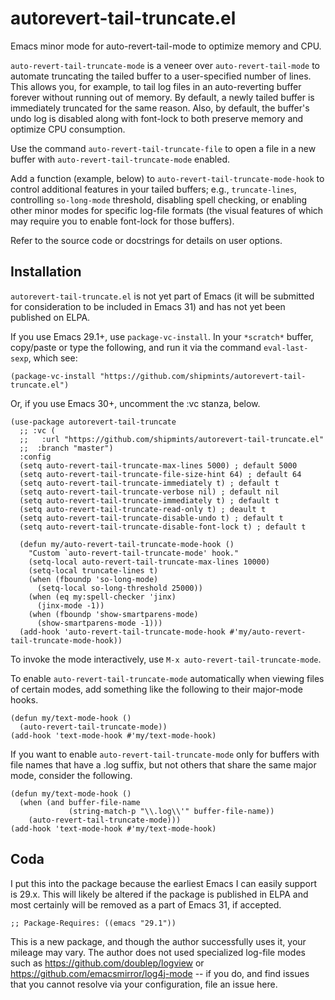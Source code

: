 <!-- -*- mode: gfm; coding: utf-8; tab-width: 2; fill-column: 130; eval: (visual-line-mode t) -*- -->

# autorevert-tail-truncate.el

Emacs minor mode for auto-revert-tail-mode to optimize memory and CPU.

`auto-revert-tail-truncate-mode` is a veneer over `auto-revert-tail-mode` to automate truncating the tailed buffer to a
user-specified number of lines. This allows you, for example, to tail log files in an auto-reverting buffer forever without
running out of memory. By default, a newly tailed buffer is immediately truncated for the same reason. Also, by default, the
buffer's undo log is disabled along with font-lock to both preserve memory and optimize CPU consumption.

Use the command `auto-revert-tail-truncate-file` to open a file in a new buffer with `auto-revert-tail-truncate-mode`
enabled.

Add a function (example, below) to `auto-revert-tail-truncate-mode-hook` to control additional features in your tailed buffers;
e.g., `truncate-lines`, controlling `so-long-mode` threshold, disabling spell checking, or enabling other minor modes for
specific log-file formats (the visual features of which may require you to enable font-lock for those buffers).

Refer to the source code or docstrings for details on user options.

## Installation

`autorevert-tail-truncate.el` is not yet part of Emacs (it will be submitted for consideration to be included in Emacs 31) and has not yet been published on ELPA.

If you use Emacs 29.1+, use `package-vc-install`. In your `*scratch*` buffer, copy/paste or type the following, and run it via
the command `eval-last-sexp`, which see:

``` elisp
(package-vc-install "https://github.com/shipmints/autorevert-tail-truncate.el")
```

Or, if you use Emacs 30+, uncomment the :vc stanza, below.

``` elisp
(use-package autorevert-tail-truncate
  ;; :vc (
  ;;   :url "https://github.com/shipmints/autorevert-tail-truncate.el"
  ;;  :branch "master")
  :config
  (setq auto-revert-tail-truncate-max-lines 5000) ; default 5000
  (setq auto-revert-tail-truncate-file-size-hint 64) ; default 64
  (setq auto-revert-tail-truncate-immediately t) ; default t
  (setq auto-revert-tail-truncate-verbose nil) ; default nil
  (setq auto-revert-tail-truncate-immediately t) ; default t
  (setq auto-revert-tail-truncate-read-only t) ; deault t
  (setq auto-revert-tail-truncate-disable-undo t) ; default t
  (setq auto-revert-tail-truncate-disable-font-lock t) ; default t

  (defun my/auto-revert-tail-truncate-mode-hook ()
    "Custom `auto-revert-tail-truncate-mode' hook."
    (setq-local auto-revert-tail-truncate-max-lines 10000)
    (setq-local truncate-lines t)
    (when (fboundp 'so-long-mode)
      (setq-local so-long-threshold 25000))
    (when (eq my:spell-checker 'jinx)
      (jinx-mode -1))
    (when (fboundp 'show-smartparens-mode)
      (show-smartparens-mode -1)))
  (add-hook 'auto-revert-tail-truncate-mode-hook #'my/auto-revert-tail-truncate-mode-hook))
```

To invoke the mode interactively, use `M-x auto-revert-tail-truncate-mode`.

To enable `auto-revert-tail-truncate-mode` automatically when viewing files of certain modes, add something like the following to their major-mode hooks.

``` elisp
(defun my/text-mode-hook ()
  (auto-revert-tail-truncate-mode))
(add-hook 'text-mode-hook #'my/text-mode-hook)
```

If you want to enable `auto-revert-tail-truncate-mode` only for buffers with file names that have a .log suffix, but not others that share the same major mode, consider the following.

``` elisp
(defun my/text-mode-hook ()
  (when (and buffer-file-name
             (string-match-p "\\.log\\'" buffer-file-name))
    (auto-revert-tail-truncate-mode)))
(add-hook 'text-mode-hook #'my/text-mode-hook)
```

## Coda

I put this into the package because the earliest Emacs I can easily support is 29.x. This will likely be altered if the package is
published in ELPA and most certainly will be removed as a part of Emacs 31, if accepted.

    ;; Package-Requires: ((emacs "29.1"))

This is a new package, and though the author successfully uses it, your mileage may vary. The author does not used specialized
log-file modes such as https://github.com/doublep/logview or https://github.com/emacsmirror/log4j-mode -- if you do, and find
issues that you cannot resolve via your configuration, file an issue here.
